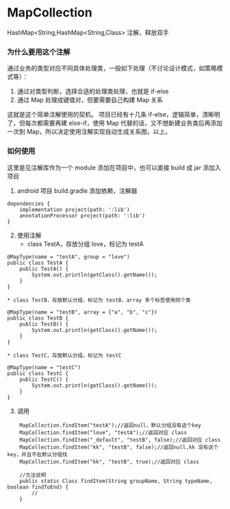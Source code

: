 # MapCollection
HashMap&lt;String,HashMap&lt;String,Class> 注解，释放双手

### 为什么要用这个注解

通过业务的类型对应不同具体处理类，一般如下处理（不讨论设计模式，如策略模式等）：

1. 通过对类型判断，选择合适的处理类处理，也就是 if-else
2. 通过 Map 处理成键值对，但要需要自己构建 Map 关系

这就是这个简单注解使用的契机。
项目已经有十几条 if-else，逻辑简单，清晰明了，但每次都需要再建 else-if，使用 Map 代替的话，又不想新建业务类后再添加一次到 Map，所以决定使用注解实现自动生成关系图，以上。

### 如何使用

这里是见注解库作为一个 module 添加在项目中，也可以直接 build 成 jar 添加入项目

1. android 项目 build.gradle 添加依赖，注解器
```
dependencies {
	implementation project(path: ':lib')
    annotationProcessor project(path: ':lib')
}
```
2. 使用注解
	* class TestA，存放分组 love，标记为 testA
```
@MapType(name = "testA", group = "love")
public class TestA {
    public TestA() {
        System.out.println(getClass().getName());
    }
}
```
	* class TestB，存放默认分组，标记为 testB，array 多个标签使用同个类
```
@MapType(name = "testB", array = {"a", "b", "c"})
public class TestB {
    public TestB() {
        System.out.println(getClass().getName());
    }
}
```
	* class TestC，存放默认分组，标记为 testC
```
@MapType(name = "testC")
public class TestC {
    public TestC() {
        System.out.println(getClass().getName());
    }
}
```
3. 调用
```
	MapCollection.findItem("testA");//返回null，默认分组没有这个key
	MapCollection.findItem("love", "testA");//返回对应 class
	MapCollection.findItem("_default", "testB", false);//返回对应 class
	MapCollection.findItem("kk", "testB", false);//返回null,kk 没有这个key，并且不在默认分组找
	MapCollection.findItem("kk", "testB", true);//返回对应 class
	
	//方法说明
	public static Class findItem(String groupName, String typeName, boolean findToEnd) {
		//
	}
```